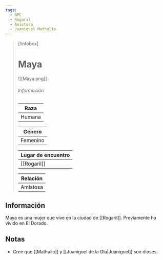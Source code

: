 ```yaml
---
tags:
  - NPC
  - Rogaril
  - Amistosa
  - Juaniguel Mathulio
---
```


> [!infobox]
> # Maya
> ![[Maya.png]]
> ###### Información
> | Raza  |
> | ----- |
> |  Humana   |
> 
> | Género  |
> | ----- |
> |  Femenino  |
> 
> | Lugar de encuentro |
> | --------- | 
> | [[Rogaril]] | 
> 
> | Relación       |
> | ----------------- |
> | Amistosa |

## Información
Maya es una mujer que vive en la ciudad de [[Rogaril]]. Previamente ha vivido en El Dorado. 

## Notas
- Cree que [[Mathulio]] y [[Juaniguel de la Ola|Juaniguel]] son dioses.
